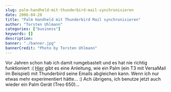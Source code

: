```yaml
---
slug: palm-handheld-mit-thunderbird-mail-synchronisieren
date: 2006-04-28
title: "Palm Handheld mit Thunderbird Mail synchronisieren"
author: "Torsten Uhlmann"
categories: ["business"]
keywords: []
description:
banner: "./banner.jpg"
bannerCredit: "Photo by Torsten Uhlmann"
---
```


Vor Jahren schon hab ich damit rumgebastelt und es hat nie richtig funktioniert :( [Hier](http://www.pdaundco.de/content/view/28/45/) gibt es eine Anleitung, wie ein Palm (ein T3 mit VersaMail im Beispiel) mit Thunderbird seine Emails abgleichen kann. Wenn ich nur etwas mehr experimentiert hätte... :) Ach übrigens, ich benutze jetzt auch wieder ein Palm Gerät (Treo 650)...
